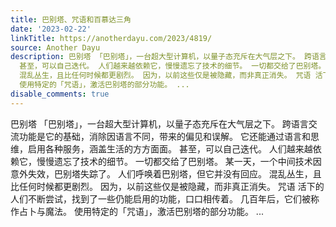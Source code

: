 ```yaml
---
title: 巴别塔、咒语和百慕达三角
date: '2023-02-22'
linkTitle: https://anotherdayu.com/2023/4819/
source: Another Dayu
description: 巴别塔 「巴别塔」，一台超大型计算机，以量子态充斥在大气层之下。 跨语言交流功能是它的基础，消除因语言不同，带来的偏见和误解。 它还能通过语言和思维，启用各种服务，涵盖生活的方方面面。
  甚至，可以自己迭代。 人们越来越依赖它，慢慢遗忘了技术的细节。 一切都交给了巴别塔。 某一天，一个中间技术因意外失效，巴别塔失踪了。 人们呼唤着巴别塔，但它并没有回应。
  混乱丛生，且比任何时候都更剧烈。 因为，以前这些仅是被隐藏，而非真正消失。 咒语 活下的人们不断尝试，找到了一些仍能启用的功能，口口相传着。 几百年后，它们被称作占卜与魔法。
  使用特定的「咒语」，激活巴别塔的部分功能。 ...
disable_comments: true
---
```

巴别塔 「巴别塔」，一台超大型计算机，以量子态充斥在大气层之下。 跨语言交流功能是它的基础，消除因语言不同，带来的偏见和误解。 它还能通过语言和思维，启用各种服务，涵盖生活的方方面面。 甚至，可以自己迭代。 人们越来越依赖它，慢慢遗忘了技术的细节。 一切都交给了巴别塔。 某一天，一个中间技术因意外失效，巴别塔失踪了。 人们呼唤着巴别塔，但它并没有回应。 混乱丛生，且比任何时候都更剧烈。 因为，以前这些仅是被隐藏，而非真正消失。 咒语 活下的人们不断尝试，找到了一些仍能启用的功能，口口相传着。 几百年后，它们被称作占卜与魔法。 使用特定的「咒语」，激活巴别塔的部分功能。 ...